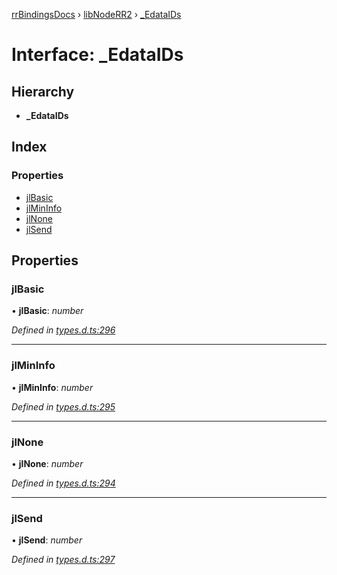 [rrBindingsDocs](../README.md) › [libNodeRR2](../modules/libnoderr2.md) › [_EdataIDs](libnoderr2._edataids.md)

# Interface: _EdataIDs

## Hierarchy

* **_EdataIDs**

## Index

### Properties

* [jlBasic](libnoderr2._edataids.md#jlbasic)
* [jlMinInfo](libnoderr2._edataids.md#jlmininfo)
* [jlNone](libnoderr2._edataids.md#jlnone)
* [jlSend](libnoderr2._edataids.md#jlsend)

## Properties

###  jlBasic

• **jlBasic**: *number*

*Defined in [types.d.ts:296](https://github.com/Novalis15/RoyalRender-OpenExtensions/blob/f77b7d8/rrNodeJS_rrBindings/nodeJS/win64/v6/types.d.ts#L296)*

___

###  jlMinInfo

• **jlMinInfo**: *number*

*Defined in [types.d.ts:295](https://github.com/Novalis15/RoyalRender-OpenExtensions/blob/f77b7d8/rrNodeJS_rrBindings/nodeJS/win64/v6/types.d.ts#L295)*

___

###  jlNone

• **jlNone**: *number*

*Defined in [types.d.ts:294](https://github.com/Novalis15/RoyalRender-OpenExtensions/blob/f77b7d8/rrNodeJS_rrBindings/nodeJS/win64/v6/types.d.ts#L294)*

___

###  jlSend

• **jlSend**: *number*

*Defined in [types.d.ts:297](https://github.com/Novalis15/RoyalRender-OpenExtensions/blob/f77b7d8/rrNodeJS_rrBindings/nodeJS/win64/v6/types.d.ts#L297)*

